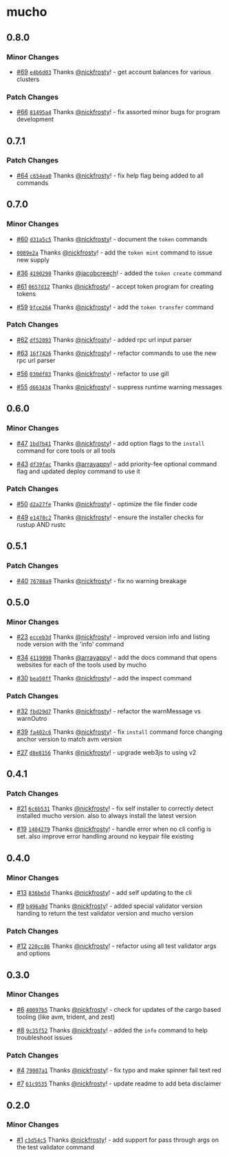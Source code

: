 # mucho

## 0.8.0

### Minor Changes

- [#69](https://github.com/solana-foundation/mucho/pull/69)
  [`e4b6d03`](https://github.com/solana-foundation/mucho/commit/e4b6d03ae4eadd2b461e19c137eadfea36a20b37)
  Thanks [@nickfrosty](https://github.com/nickfrosty)! - get account balances
  for various clusters

### Patch Changes

- [#66](https://github.com/solana-foundation/mucho/pull/66)
  [`81495a4`](https://github.com/solana-foundation/mucho/commit/81495a4883f89edf6a8d1a1fd23d3b023d176950)
  Thanks [@nickfrosty](https://github.com/nickfrosty)! - fix assorted minor bugs
  for program development

## 0.7.1

### Patch Changes

- [#64](https://github.com/solana-foundation/mucho/pull/64)
  [`c654ea0`](https://github.com/solana-foundation/mucho/commit/c654ea052a050ae4745cba3e7e04f253eecd4f29)
  Thanks [@nickfrosty](https://github.com/nickfrosty)! - fix help flag being
  added to all commands

## 0.7.0

### Minor Changes

- [#60](https://github.com/solana-foundation/mucho/pull/60)
  [`d31a5c5`](https://github.com/solana-foundation/mucho/commit/d31a5c5cba552a2a7c00f1fedae4fb432fa0a3bf)
  Thanks [@nickfrosty](https://github.com/nickfrosty)! - document the `token`
  commands

- [`0089e2a`](https://github.com/solana-foundation/mucho/commit/0089e2ab9fac541dfe5967cea2cd951760050508)
  Thanks [@nickfrosty](https://github.com/nickfrosty)! - add the `token mint`
  command to issue new supply

- [#36](https://github.com/solana-foundation/mucho/pull/36)
  [`4190290`](https://github.com/solana-foundation/mucho/commit/419029093de4eb5c6a4378634a650fc4f2254a05)
  Thanks [@jacobcreech](https://github.com/jacobcreech)! - added the
  `token create` command

- [#61](https://github.com/solana-foundation/mucho/pull/61)
  [`0657d12`](https://github.com/solana-foundation/mucho/commit/0657d125359d333c1fefeda52e579f75caa5e52d)
  Thanks [@nickfrosty](https://github.com/nickfrosty)! - accept token program
  for creating tokens

- [#59](https://github.com/solana-foundation/mucho/pull/59)
  [`9fce264`](https://github.com/solana-foundation/mucho/commit/9fce264a66cf0c2eca0cb4015d35c25c761270a4)
  Thanks [@nickfrosty](https://github.com/nickfrosty)! - add the
  `token transfer` command

### Patch Changes

- [#62](https://github.com/solana-foundation/mucho/pull/62)
  [`df52093`](https://github.com/solana-foundation/mucho/commit/df52093d35dd8a244e9728b9eeb03277fb020fdc)
  Thanks [@nickfrosty](https://github.com/nickfrosty)! - added rpc url input
  parser

- [#63](https://github.com/solana-foundation/mucho/pull/63)
  [`16f7426`](https://github.com/solana-foundation/mucho/commit/16f74261b784c4f7f0156a178332620e70932624)
  Thanks [@nickfrosty](https://github.com/nickfrosty)! - refactor commands to
  use the new rpc url parser

- [#56](https://github.com/solana-foundation/mucho/pull/56)
  [`030df83`](https://github.com/solana-foundation/mucho/commit/030df83f7c077d6f972156c303e8308b17ae9b59)
  Thanks [@nickfrosty](https://github.com/nickfrosty)! - refactor to use gill

- [#55](https://github.com/solana-foundation/mucho/pull/55)
  [`d663434`](https://github.com/solana-foundation/mucho/commit/d663434e1444a83ac4647afe3988296360e19c01)
  Thanks [@nickfrosty](https://github.com/nickfrosty)! - suppress runtime
  warning messages

## 0.6.0

### Minor Changes

- [#47](https://github.com/solana-foundation/mucho/pull/47)
  [`1bd7b41`](https://github.com/solana-foundation/mucho/commit/1bd7b413875cff694b428f40cf28c8a3e43bd824)
  Thanks [@nickfrosty](https://github.com/nickfrosty)! - add option flags to the
  `install` command for core tools or all tools

- [#43](https://github.com/solana-foundation/mucho/pull/43)
  [`df39fac`](https://github.com/solana-foundation/mucho/commit/df39facb7e9fccd90b86933df963c70772aef99f)
  Thanks [@arrayappy](https://github.com/arrayappy)! - add priority-fee optional
  command flag and updated deploy command to use it

### Patch Changes

- [#50](https://github.com/solana-foundation/mucho/pull/50)
  [`d2a27fe`](https://github.com/solana-foundation/mucho/commit/d2a27fe2eac66ec02dd969aed87354887d031901)
  Thanks [@nickfrosty](https://github.com/nickfrosty)! - optimize the file
  finder code

- [#49](https://github.com/solana-foundation/mucho/pull/49)
  [`e1478c2`](https://github.com/solana-foundation/mucho/commit/e1478c20332f8886ea2daec7fadf98ec184aade0)
  Thanks [@nickfrosty](https://github.com/nickfrosty)! - ensure the installer
  checks for rustup AND rustc

## 0.5.1

### Patch Changes

- [#40](https://github.com/solana-foundation/mucho/pull/40)
  [`76788a9`](https://github.com/solana-foundation/mucho/commit/76788a94ee73231e61887dea9af220c39549072b)
  Thanks [@nickfrosty](https://github.com/nickfrosty)! - fix no warning breakage

## 0.5.0

### Minor Changes

- [#23](https://github.com/solana-foundation/mucho/pull/23)
  [`ecceb3d`](https://github.com/solana-foundation/mucho/commit/ecceb3d55f912d0c271ecd82c126c8913a1c913f)
  Thanks [@nickfrosty](https://github.com/nickfrosty)! - improved version info
  and listing node version with the 'info' command

- [#34](https://github.com/solana-foundation/mucho/pull/34)
  [`4119090`](https://github.com/solana-foundation/mucho/commit/411909086c4a796279b23c1dcb7b54f22ec598ab)
  Thanks [@arrayappy](https://github.com/arrayappy)! - add the docs command that
  opens websites for each of the tools used by mucho

- [#30](https://github.com/solana-foundation/mucho/pull/30)
  [`bea50ff`](https://github.com/solana-foundation/mucho/commit/bea50ff2ed8773de976a6483eccf7e8ce370d758)
  Thanks [@nickfrosty](https://github.com/nickfrosty)! - add the inspect command

### Patch Changes

- [#32](https://github.com/solana-foundation/mucho/pull/32)
  [`fbd29d7`](https://github.com/solana-foundation/mucho/commit/fbd29d701f71c9410232ab08f360dcec66b150bc)
  Thanks [@nickfrosty](https://github.com/nickfrosty)! - refactor the
  warnMessage vs warnOutro

- [#39](https://github.com/solana-foundation/mucho/pull/39)
  [`fa402c6`](https://github.com/solana-foundation/mucho/commit/fa402c6e2c47cad08a499e76cd6a6513b8c82c00)
  Thanks [@nickfrosty](https://github.com/nickfrosty)! - fix `install` command
  force changing anchor version to match avm version

- [#27](https://github.com/solana-foundation/mucho/pull/27)
  [`d8e8156`](https://github.com/solana-foundation/mucho/commit/d8e81561bced8feff6ee446bf2601efceb8097bd)
  Thanks [@nickfrosty](https://github.com/nickfrosty)! - upgrade web3js to using
  v2

## 0.4.1

### Patch Changes

- [#21](https://github.com/solana-foundation/mucho/pull/21)
  [`6c6b531`](https://github.com/solana-foundation/mucho/commit/6c6b53106ff1ee80d37b99522699a766f02ba2e7)
  Thanks [@nickfrosty](https://github.com/nickfrosty)! - fix self installer to
  correctly detect installed mucho version. also to always install the latest
  version

- [#19](https://github.com/solana-foundation/mucho/pull/19)
  [`1404279`](https://github.com/solana-foundation/mucho/commit/14042795532516ae05c0835e044902eb389636b5)
  Thanks [@nickfrosty](https://github.com/nickfrosty)! - handle error when no
  cli config is set. also improve error handling around no keypair file existing

## 0.4.0

### Minor Changes

- [#13](https://github.com/solana-foundation/mucho/pull/13)
  [`836be5d`](https://github.com/solana-foundation/mucho/commit/836be5d6843bc74bcf1e92e68ee2b13d7d5cfb6c)
  Thanks [@nickfrosty](https://github.com/nickfrosty)! - add self updating to
  the cli

- [#9](https://github.com/solana-foundation/mucho/pull/9)
  [`b496a9d`](https://github.com/solana-foundation/mucho/commit/b496a9d28a65665fa2f2df074d16a0195ea51cc0)
  Thanks [@nickfrosty](https://github.com/nickfrosty)! - added special validator
  version handing to return the test validator version and mucho version

### Patch Changes

- [#12](https://github.com/solana-foundation/mucho/pull/12)
  [`220cc86`](https://github.com/solana-foundation/mucho/commit/220cc86f5db02ed2e9dd67827ba056bf7a7f0be7)
  Thanks [@nickfrosty](https://github.com/nickfrosty)! - refactor using all test
  validator args and options

## 0.3.0

### Minor Changes

- [#6](https://github.com/solana-foundation/mucho/pull/6)
  [`40097b5`](https://github.com/solana-foundation/mucho/commit/40097b5cf9811776a9cbde1bbf705be44af59a98)
  Thanks [@nickfrosty](https://github.com/nickfrosty)! - check for updates of
  the cargo based tooling (like avm, trident, and zest)

- [#8](https://github.com/solana-foundation/mucho/pull/8)
  [`9c35f52`](https://github.com/solana-foundation/mucho/commit/9c35f52a55c97ea2c871b5a066fd423aa9ad1e4f)
  Thanks [@nickfrosty](https://github.com/nickfrosty)! - added the `info`
  command to help troubleshoot issues

### Patch Changes

- [#4](https://github.com/solana-foundation/mucho/pull/4)
  [`79007a1`](https://github.com/solana-foundation/mucho/commit/79007a17fb45c3c2433150bbb9a49df212562e01)
  Thanks [@nickfrosty](https://github.com/nickfrosty)! - fix typo and make
  spinner fail text red

- [#7](https://github.com/solana-foundation/mucho/pull/7)
  [`61c9535`](https://github.com/solana-foundation/mucho/commit/61c9535852eaba39c9a7b4cd7819143d3ab296d6)
  Thanks [@nickfrosty](https://github.com/nickfrosty)! - update readme to add
  beta disclaimer

## 0.2.0

### Minor Changes

- [#1](https://github.com/solana-foundation/mucho/pull/1)
  [`c5d54c5`](https://github.com/solana-foundation/mucho/commit/c5d54c5e4b94d32256a6a891abab2d4bd8598314)
  Thanks [@nickfrosty](https://github.com/nickfrosty)! - add support for pass
  through args on the test validator command
